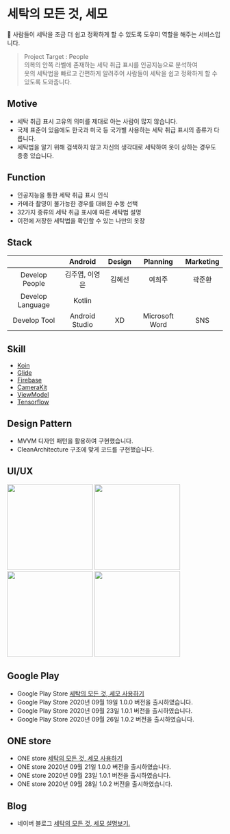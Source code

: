 # 세탁의 모든 것, 세모
🧺 사람들이 세탁을 조금 더 쉽고 정확하게 할 수 있도록 도우미 역할을 해주는 서비스입니다.

> Project Target : People<br/>
> 의복의 안쪽 라벨에 존재하는 세탁 취급 표시를 인공지능으로 분석하여<br/>
> 옷의 세탁법을 빠르고 간편하게 알려주어 사람들이 세탁을 쉽고 정확하게 할 수 있도록 도와줍니다.

## Motive
- 세탁 취급 표시 고유의 의미를 제대로 아는 사람이 많지 않습니다.
- 국제 표준이 있음에도 한국과 미국 등 국가별 사용하는 세탁 취급 표시의 종류가 다릅니다.
- 세탁법을 알기 위해 검색하지 않고 자신의 생각대로 세탁하여 옷이 상하는 경우도 종종 있습니다.

## Function
- 인공지능을 통한 세탁 취급 표시 인식
- 카메라 촬영이 불가능한 경우를 대비한 수동 선택
- 32가지 종류의 세탁 취급 표시에 따른 세탁법 설명
- 이전에 저장한 세탁법을 확인할 수 있는 나만의 옷장

## Stack
|                      | Android     | Design        | Planning | Marketing  |
|:--------------------:|:---------------:|:------------------:|:-----:|:----:|
| Develop People | 김주엽, 이영은 | 김혜선       | 여희주 | 곽준환 |
| Develop Language | Kotlin| |||
| Develop Tool     | Android Studio  | XD | Microsoft Word | SNS|

## Skill
- <a href="https://github.com/InsertKoinIO/koin">Koin</a>
- <a href="https://github.com/bumptech/glide">Glide</a>
- <a href="https://github.com/firebase/">Firebase</a>
- <a href="https://github.com/CameraKit/camerakit-android">CameraKit</a>
- <a href="https://developer.android.com/jetpack/androidx/releases/lifecycle?hl=ko">ViewModel</a>
- <a href="https://www.tensorflow.org/?hl=ko">Tensorflow</a>

## Design Pattern
- MVVM 디자인 패턴을 활용하여 구현했습니다.
- CleanArchitecture 구조에 맞게 코드를 구현했습니다.

## UI/UX
<div>
<img width="200" src="https://user-images.githubusercontent.com/49600974/96325430-876f7480-1062-11eb-9340-fc5c4cb0ca15.png"></img>
<img width="200" src="https://user-images.githubusercontent.com/49600974/96325428-850d1a80-1062-11eb-9928-66db01441f30.png"></img>
<img width="200" src="https://user-images.githubusercontent.com/49600974/96325429-863e4780-1062-11eb-8b6f-4c8fd797ce07.png"></img>
<img width="200" src="https://user-images.githubusercontent.com/49600974/96325424-80e0fd00-1062-11eb-9f6b-d1342540b15d.png"></img>
</div>

## Google Play
  - Google Play Store <a href ="https://play.google.com/store/apps/details?id=kr.hs.dgsw.stac.semo" target ="_blank" title ="세탁의 모든 것, 세모 사용하기">세탁의 모든 것, 세모 사용하기</a>
  - Google Play Store 2020년 09월 19일 1.0.0 버전을 출시하였습니다.
  - Google Play Store 2020년 09월 23일 1.0.1 버전을 출시하였습니다.
  - Google Play Store 2020년 09월 26일 1.0.2 버전을 출시하였습니다.
  
## ONE store
  - ONE store <a href ="https://m.onestore.co.kr/mobilepoc/apps/appsDetail.omp?prodId=0000751111" target ="_blank" title ="세탁의 모든 것, 세모 사용하기">세탁의 모든 것, 세모 사용하기</a>
  - ONE store 2020년 09월 21일 1.0.0 버전을 출시하였습니다.
  - ONE store 2020년 09월 23일 1.0.1 버전을 출시하였습니다.
  - ONE store 2020년 09월 28일 1.0.2 버전을 출시하였습니다.
  
## Blog
  - 네이버 블로그 <a href ="http://blog.naver.com/kjy13299/222112463298" target ="_blank" title ="세탁의 모든 것, 세모 설명보기">세탁의 모든 것, 세모 설명보기.</a>
